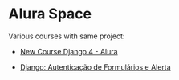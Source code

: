 # Alura Space #

Various courses with same project:

- [New Course Django 4 - Alura](https://cursos.alura.com.br/course/django-templates-boas-praticas/)

- [Django: Autenticação de Formulários e Alerta](https://cursos.alura.com.br/course/django-autenticacao-formularios-alerta)
